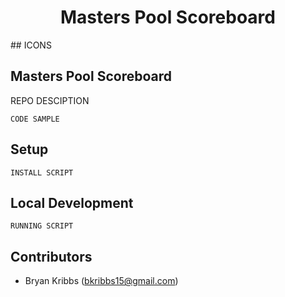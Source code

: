 
<h1 align="center">
Masters Pool Scoreboard
</h1>

<p align="left">
    ## ICONS
</p>

## Masters Pool Scoreboard

REPO DESCIPTION

```
CODE SAMPLE
```
<h2 align="Left">
Setup
</h2>

```
INSTALL SCRIPT
```
<h2 align="Left">
Local Development
</h2>

```
RUNNING SCRIPT
```
<h2 align="Left">
Contributors
</h2>

- Bryan Kribbs (bkribbs15@gmail.com)
